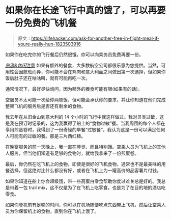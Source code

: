 # 如果你在长途飞行中真的饿了，可以再要一份免费的飞机餐

> 原文：<https://lifehacker.com/ask-for-another-free-in-flight-meal-if-youre-really-hun-1823503916>

如果你在吃完你的飞行餐后仍然很饿，你可以向乘务员免费再要一份。



[*旅游&休闲*注意](http://www.travelandleisure.com/travel-news/second-meal-on-airplane) 如果有额外的餐食，大多数航空公司都很乐意为您提供。当然，可用性会因航班而异，你可能不会在鸡肉和意大利面之间做出第一次选择，但如果你饭后肚子还在咕咕叫，就有可能再吃一次。

通常情况下，最好尽快询问，因为额外的餐食可能有限(如果有的话)。

空服员不太可能一次给你两顿饭，但可能会承认你的要求，并让你知道在他们完成整架飞机的服务后是否还有剩余的食物。

我去年在从旧金山到意大利的 14 个小时的飞行中就这样做过。我对贝类过敏，这是我在预订时记录的，这为我赢得了船上的“食物过敏”餐。当我周围的每个人都在享用煎蛋卷时，我得到了一份奇怪的早餐“过敏餐”，我认为这是一份可以满足任何人可能有的过敏的餐。那是三片西红柿。

在晚宴服务的前一天晚上，我一直在睡觉，而且特别饿。空乘人员为飞机上的其他人服务，但当他们知道有足够的食物时，就给我拿来了一份煎蛋卷。

最后，你仍然在吃飞机上的食物，即使是很好的飞机食物，通常也不是最美味的用餐选择。但这绝对比什么都没有好，或者在飞机上为一罐高价的品客薯片付钱。

如果你知道在船上你会超级饿，带一些高蛋白零食帮助你度过难关总是好的。我总是带着一包 trail mix，这不仅是为了在飞机上吃零食，也是为了在目的地的酒店吃零食。

如果你登机前有足够的时间，你可以在机场随便吃点东西带上飞机，然后让空乘人员为你保留机上的食物，直到你在飞机上饿了。